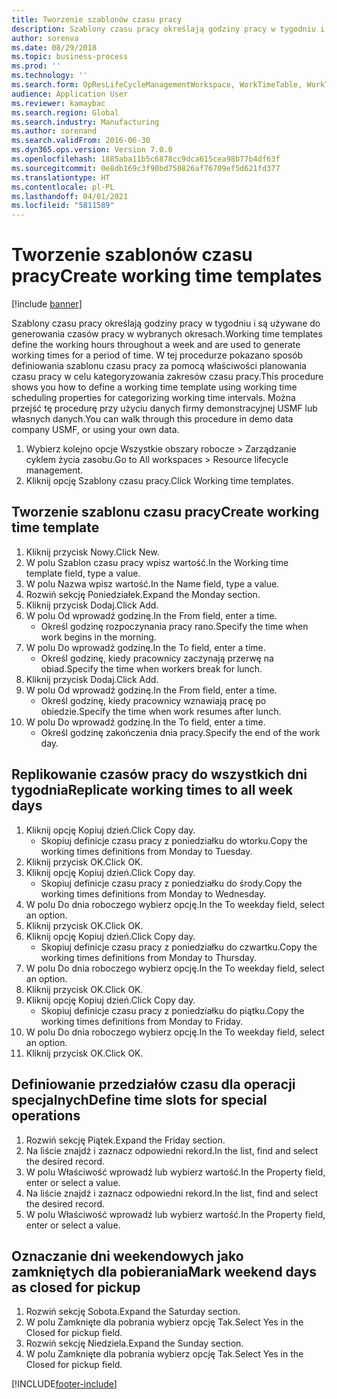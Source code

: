 ```yaml
---
title: Tworzenie szablonów czasu pracy
description: Szablony czasu pracy określają godziny pracy w tygodniu i są używane do generowania czasów pracy w wybranych okresach.
author: sorenva
ms.date: 08/29/2018
ms.topic: business-process
ms.prod: ''
ms.technology: ''
ms.search.form: OpResLifeCycleManagementWorkspace, WorkTimeTable, WorkTimeCopyDayDialog, WorkPeriodTemplate
audience: Application User
ms.reviewer: kamaybac
ms.search.region: Global
ms.search.industry: Manufacturing
ms.author: sorenand
ms.search.validFrom: 2016-06-30
ms.dyn365.ops.version: Version 7.0.0
ms.openlocfilehash: 1885aba11b5c6878cc9dca615cea98b77b4df63f
ms.sourcegitcommit: 0e8db169c3f90bd750826af76709ef5d621fd377
ms.translationtype: HT
ms.contentlocale: pl-PL
ms.lasthandoff: 04/01/2021
ms.locfileid: "5811589"
---
```

# <a name="create-working-time-templates"></a><span data-ttu-id="47c99-103">Tworzenie szablonów czasu pracy</span><span class="sxs-lookup"><span data-stu-id="47c99-103">Create working time templates</span></span>

[!include [banner](../../includes/banner.md)]

<span data-ttu-id="47c99-104">Szablony czasu pracy określają godziny pracy w tygodniu i są używane do generowania czasów pracy w wybranych okresach.</span><span class="sxs-lookup"><span data-stu-id="47c99-104">Working time templates define the working hours throughout a week and are used to generate working times for a period of time.</span></span> <span data-ttu-id="47c99-105">W tej procedurze pokazano sposób definiowania szablonu czasu pracy za pomocą właściwości planowania czasu pracy w celu kategoryzowania zakresów czasu pracy.</span><span class="sxs-lookup"><span data-stu-id="47c99-105">This procedure shows you how to define a working time template using working time scheduling properties for categorizing working time intervals.</span></span> <span data-ttu-id="47c99-106">Można przejść tę procedurę przy użyciu danych firmy demonstracyjnej USMF lub własnych danych.</span><span class="sxs-lookup"><span data-stu-id="47c99-106">You can walk through this procedure in demo data company USMF, or using your own data.</span></span>

1. <span data-ttu-id="47c99-107">Wybierz kolejno opcje Wszystkie obszary robocze > Zarządzanie cyklem życia zasobu.</span><span class="sxs-lookup"><span data-stu-id="47c99-107">Go to All workspaces > Resource lifecycle management.</span></span>
2. <span data-ttu-id="47c99-108">Kliknij opcję Szablony czasu pracy.</span><span class="sxs-lookup"><span data-stu-id="47c99-108">Click Working time templates.</span></span>

## <a name="create-working-time-template"></a><span data-ttu-id="47c99-109">Tworzenie szablonu czasu pracy</span><span class="sxs-lookup"><span data-stu-id="47c99-109">Create working time template</span></span>
1. <span data-ttu-id="47c99-110">Kliknij przycisk Nowy.</span><span class="sxs-lookup"><span data-stu-id="47c99-110">Click New.</span></span>
2. <span data-ttu-id="47c99-111">W polu Szablon czasu pracy wpisz wartość.</span><span class="sxs-lookup"><span data-stu-id="47c99-111">In the Working time template field, type a value.</span></span>
3. <span data-ttu-id="47c99-112">W polu Nazwa wpisz wartość.</span><span class="sxs-lookup"><span data-stu-id="47c99-112">In the Name field, type a value.</span></span>
4. <span data-ttu-id="47c99-113">Rozwiń sekcję Poniedziałek.</span><span class="sxs-lookup"><span data-stu-id="47c99-113">Expand the Monday section.</span></span>
5. <span data-ttu-id="47c99-114">Kliknij przycisk Dodaj.</span><span class="sxs-lookup"><span data-stu-id="47c99-114">Click Add.</span></span>
6. <span data-ttu-id="47c99-115">W polu Od wprowadź godzinę.</span><span class="sxs-lookup"><span data-stu-id="47c99-115">In the From field, enter a time.</span></span>
    * <span data-ttu-id="47c99-116">Określ godzinę rozpoczynania pracy rano.</span><span class="sxs-lookup"><span data-stu-id="47c99-116">Specify the time when work begins in the morning.</span></span>  
7. <span data-ttu-id="47c99-117">W polu Do wprowadź godzinę.</span><span class="sxs-lookup"><span data-stu-id="47c99-117">In the To field, enter a time.</span></span>
    * <span data-ttu-id="47c99-118">Określ godzinę, kiedy pracownicy zaczynają przerwę na obiad.</span><span class="sxs-lookup"><span data-stu-id="47c99-118">Specify the time when workers break for lunch.</span></span>  
8. <span data-ttu-id="47c99-119">Kliknij przycisk Dodaj.</span><span class="sxs-lookup"><span data-stu-id="47c99-119">Click Add.</span></span>
9. <span data-ttu-id="47c99-120">W polu Od wprowadź godzinę.</span><span class="sxs-lookup"><span data-stu-id="47c99-120">In the From field, enter a time.</span></span>
    * <span data-ttu-id="47c99-121">Określ godzinę, kiedy pracownicy wznawiają pracę po obiedzie.</span><span class="sxs-lookup"><span data-stu-id="47c99-121">Specify the time when work resumes after lunch.</span></span>  
10. <span data-ttu-id="47c99-122">W polu Do wprowadź godzinę.</span><span class="sxs-lookup"><span data-stu-id="47c99-122">In the To field, enter a time.</span></span>
    * <span data-ttu-id="47c99-123">Określ godzinę zakończenia dnia pracy.</span><span class="sxs-lookup"><span data-stu-id="47c99-123">Specify the end of the work day.</span></span>  

## <a name="replicate-working-times-to-all-week-days"></a><span data-ttu-id="47c99-124">Replikowanie czasów pracy do wszystkich dni tygodnia</span><span class="sxs-lookup"><span data-stu-id="47c99-124">Replicate working times to all week days</span></span>
1. <span data-ttu-id="47c99-125">Kliknij opcję Kopiuj dzień.</span><span class="sxs-lookup"><span data-stu-id="47c99-125">Click Copy day.</span></span>
    * <span data-ttu-id="47c99-126">Skopiuj definicje czasu pracy z poniedziałku do wtorku.</span><span class="sxs-lookup"><span data-stu-id="47c99-126">Copy the working times definitions from Monday to Tuesday.</span></span>  
2. <span data-ttu-id="47c99-127">Kliknij przycisk OK.</span><span class="sxs-lookup"><span data-stu-id="47c99-127">Click OK.</span></span>
3. <span data-ttu-id="47c99-128">Kliknij opcję Kopiuj dzień.</span><span class="sxs-lookup"><span data-stu-id="47c99-128">Click Copy day.</span></span>
    * <span data-ttu-id="47c99-129">Skopiuj definicje czasu pracy z poniedziałku do środy.</span><span class="sxs-lookup"><span data-stu-id="47c99-129">Copy the working times definitions from Monday to Wednesday.</span></span>  
4. <span data-ttu-id="47c99-130">W polu Do dnia roboczego wybierz opcję.</span><span class="sxs-lookup"><span data-stu-id="47c99-130">In the To weekday field, select an option.</span></span>
5. <span data-ttu-id="47c99-131">Kliknij przycisk OK.</span><span class="sxs-lookup"><span data-stu-id="47c99-131">Click OK.</span></span>
6. <span data-ttu-id="47c99-132">Kliknij opcję Kopiuj dzień.</span><span class="sxs-lookup"><span data-stu-id="47c99-132">Click Copy day.</span></span>
    * <span data-ttu-id="47c99-133">Skopiuj definicje czasu pracy z poniedziałku do czwartku.</span><span class="sxs-lookup"><span data-stu-id="47c99-133">Copy the working times definitions from Monday to Thursday.</span></span>  
7. <span data-ttu-id="47c99-134">W polu Do dnia roboczego wybierz opcję.</span><span class="sxs-lookup"><span data-stu-id="47c99-134">In the To weekday field, select an option.</span></span>
8. <span data-ttu-id="47c99-135">Kliknij przycisk OK.</span><span class="sxs-lookup"><span data-stu-id="47c99-135">Click OK.</span></span>
9. <span data-ttu-id="47c99-136">Kliknij opcję Kopiuj dzień.</span><span class="sxs-lookup"><span data-stu-id="47c99-136">Click Copy day.</span></span>
    * <span data-ttu-id="47c99-137">Skopiuj definicje czasu pracy z poniedziałku do piątku.</span><span class="sxs-lookup"><span data-stu-id="47c99-137">Copy the working times definitions from Monday to Friday.</span></span>  
10. <span data-ttu-id="47c99-138">W polu Do dnia roboczego wybierz opcję.</span><span class="sxs-lookup"><span data-stu-id="47c99-138">In the To weekday field, select an option.</span></span>
11. <span data-ttu-id="47c99-139">Kliknij przycisk OK.</span><span class="sxs-lookup"><span data-stu-id="47c99-139">Click OK.</span></span>

## <a name="define-time-slots-for-special-operations"></a><span data-ttu-id="47c99-140">Definiowanie przedziałów czasu dla operacji specjalnych</span><span class="sxs-lookup"><span data-stu-id="47c99-140">Define time slots for special operations</span></span>
1. <span data-ttu-id="47c99-141">Rozwiń sekcję Piątek.</span><span class="sxs-lookup"><span data-stu-id="47c99-141">Expand the Friday section.</span></span>
2. <span data-ttu-id="47c99-142">Na liście znajdź i zaznacz odpowiedni rekord.</span><span class="sxs-lookup"><span data-stu-id="47c99-142">In the list, find and select the desired record.</span></span>
3. <span data-ttu-id="47c99-143">W polu Właściwość wprowadź lub wybierz wartość.</span><span class="sxs-lookup"><span data-stu-id="47c99-143">In the Property field, enter or select a value.</span></span>
4. <span data-ttu-id="47c99-144">Na liście znajdź i zaznacz odpowiedni rekord.</span><span class="sxs-lookup"><span data-stu-id="47c99-144">In the list, find and select the desired record.</span></span>
5. <span data-ttu-id="47c99-145">W polu Właściwość wprowadź lub wybierz wartość.</span><span class="sxs-lookup"><span data-stu-id="47c99-145">In the Property field, enter or select a value.</span></span>

## <a name="mark-weekend-days-as-closed-for-pickup"></a><span data-ttu-id="47c99-146">Oznaczanie dni weekendowych jako zamkniętych dla pobierania</span><span class="sxs-lookup"><span data-stu-id="47c99-146">Mark weekend days as closed for pickup</span></span>
1. <span data-ttu-id="47c99-147">Rozwiń sekcję Sobota.</span><span class="sxs-lookup"><span data-stu-id="47c99-147">Expand the Saturday section.</span></span>
2. <span data-ttu-id="47c99-148">W polu Zamknięte dla pobrania wybierz opcję Tak.</span><span class="sxs-lookup"><span data-stu-id="47c99-148">Select Yes in the Closed for pickup field.</span></span>
3. <span data-ttu-id="47c99-149">Rozwiń sekcję Niedziela.</span><span class="sxs-lookup"><span data-stu-id="47c99-149">Expand the Sunday section.</span></span>
4. <span data-ttu-id="47c99-150">W polu Zamknięte dla pobrania wybierz opcję Tak.</span><span class="sxs-lookup"><span data-stu-id="47c99-150">Select Yes in the Closed for pickup field.</span></span>



[!INCLUDE[footer-include](../../../includes/footer-banner.md)]
